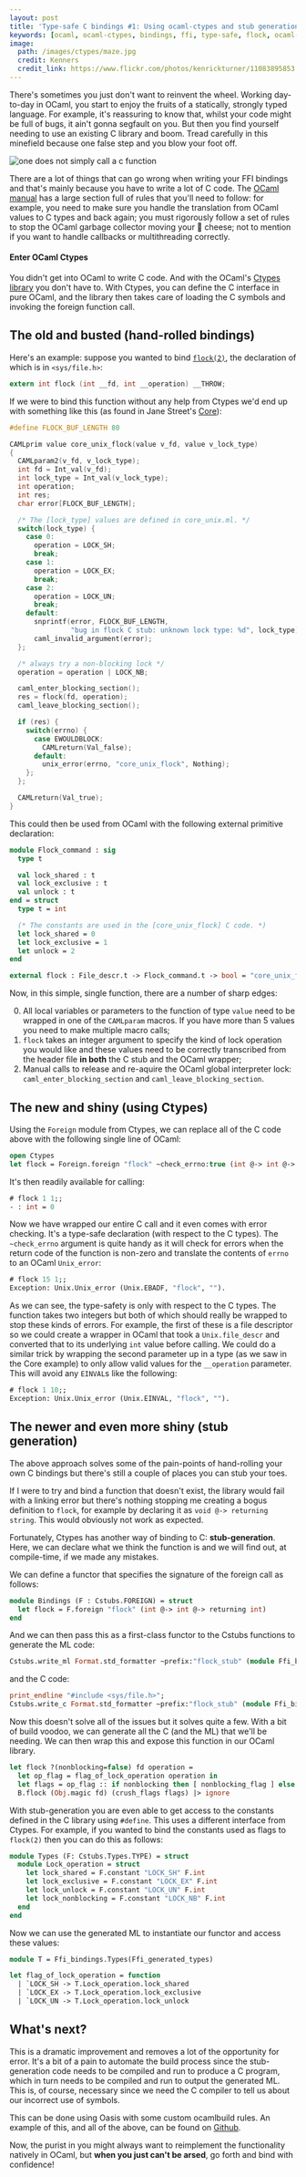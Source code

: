 ```yaml
---
layout: post
title: 'Type-safe C bindings #1: Using ocaml-ctypes and stub generation'
keywords: [ocaml, ocaml-ctypes, bindings, ffi, type-safe, flock, ocaml-flock]
image:
  path: /images/ctypes/maze.jpg
  credit: Kenners
  credit_link: https://www.flickr.com/photos/kenrickturner/11083895853
---
```


There's sometimes you just don't want to reinvent the wheel. Working day-to-day
in OCaml, you start to enjoy the fruits of a statically, strongly typed
language. For example, it's reassuring to know that, whilst your code might be
full of bugs, it ain't gonna segfault on you. But then you find yourself
needing to use an existing C library and boom. Tread carefully in this
minefield because one false step and you blow your foot off.

![one does not simply call a c function](/images/ctypes/gondor_meme.jpg)

There are a lot of things that can go wrong when writing your FFI bindings and
that's mainly because you have to write a lot of C code. The [OCaml manual][0]
has a large section full of rules that you'll need to follow: for example, you
need to make sure you handle the translation from OCaml values to C types and
back again; you must rigorously follow a set of rules to stop the OCaml garbage
collector moving your 🧀 cheese; not to mention if you want to handle callbacks
or multithreading correctly.

#### Enter OCaml Ctypes

You didn't get into OCaml to write C code. And with the OCaml's [Ctypes
library][1] you don't have to. With Ctypes, you can  define the C interface in
pure OCaml, and the library then takes care of loading the C symbols and
invoking the foreign function call.

## The old and busted (hand-rolled bindings)

Here's an example: suppose you wanted to bind [`flock(2)`][3], the declaration
of which is in `<sys/file.h>`:

```c
extern int flock (int __fd, int __operation) __THROW;
```

If we were to bind this function without any help from Ctypes we'd end up with
something like this (as found in Jane Street's [Core][4]):

```c
#define FLOCK_BUF_LENGTH 80

CAMLprim value core_unix_flock(value v_fd, value v_lock_type)
{
  CAMLparam2(v_fd, v_lock_type);
  int fd = Int_val(v_fd);
  int lock_type = Int_val(v_lock_type);
  int operation;
  int res;
  char error[FLOCK_BUF_LENGTH];

  /* The [lock_type] values are defined in core_unix.ml. */
  switch(lock_type) {
    case 0:
      operation = LOCK_SH;
      break;
    case 1:
      operation = LOCK_EX;
      break;
    case 2:
      operation = LOCK_UN;
      break;
    default:
      snprintf(error, FLOCK_BUF_LENGTH,
               "bug in flock C stub: unknown lock type: %d", lock_type);
      caml_invalid_argument(error);
  };

  /* always try a non-blocking lock */
  operation = operation | LOCK_NB;

  caml_enter_blocking_section();
  res = flock(fd, operation);
  caml_leave_blocking_section();

  if (res) {
    switch(errno) {
      case EWOULDBLOCK:
        CAMLreturn(Val_false);
      default:
        unix_error(errno, "core_unix_flock", Nothing);
    };
  };

  CAMLreturn(Val_true);
}
```

This could then be used from OCaml with the following external primitive
declaration:

```ocaml
module Flock_command : sig
  type t

  val lock_shared : t
  val lock_exclusive : t
  val unlock : t
end = struct
  type t = int

  (* The constants are used in the [core_unix_flock] C code. *)
  let lock_shared = 0
  let lock_exclusive = 1
  let unlock = 2
end

external flock : File_descr.t -> Flock_command.t -> bool = "core_unix_flock"
```

Now, in this simple, single function, there are a number of sharp edges:

0. All local variables or parameters to the function of type `value` need to be
   wrapped in one of the `CAMLparam` macros. If you have more than 5 values you
   need to make multiple macro calls;
0. `flock` takes an integer argument to specify the kind of lock operation you
   would like and these values need to be correctly transcribed from the header
   file **in both** the C stub and the OCaml wrapper;
0. Manual calls to release and re-aquire the OCaml global interpreter lock:
   `caml_enter_blocking_section` and `caml_leave_blocking_section`.

## The new and shiny (using Ctypes)

Using the `Foreign` module from Ctypes, we can replace all of the C code above
with the following single line of OCaml:

```ocaml
open Ctypes
let flock = Foreign.foreign "flock" ~check_errno:true (int @-> int @-> returning int)
```

It's then readily available for calling:

```ocaml
# flock 1 1;;
- : int = 0
```

Now we have wrapped our entire C call and it even comes with error checking.
It's a type-safe declaration (with respect to the C types). The `~check_errno`
argument is quite handy as it will check for errors when the return code of the
function is non-zero and translate the contents of `errno` to an OCaml
`Unix_error`:

```ocaml
# flock 15 1;;
Exception: Unix.Unix_error (Unix.EBADF, "flock", "").
```

As we can see, the type-safety is only with respect to the C types. The
function takes two integers but both of which should really be wrapped to stop
these kinds of errors. For example, the first of these is a file descriptor so
we could create a wrapper in OCaml that took a `Unix.file_descr` and converted
that to its underlying `int` value before calling. We could do a similar trick
by wrapping the second parameter up in a type (as we saw in the Core example)
to only allow valid values for the `__operation` parameter. This will avoid any
`EINVAL`s like the following:

```ocaml
# flock 1 10;;
Exception: Unix.Unix_error (Unix.EINVAL, "flock", "").
```

## The newer and even more shiny (stub generation)

The above approach solves some of the pain-points of hand-rolling your own
C bindings but there's still a couple of places you can stub your toes.

If I were to try and bind a function that doesn't exist, the library would fail
with a linking error but there's nothing stopping me creating a bogus
definition to `flock`, for example by declaring it as `void @-> returning
string`. This would obviously not work as expected.

Fortunately, Ctypes has another way of binding to C: **stub-generation**. Here,
we can declare what we think the function is and we will find out, at
compile-time, if we made any mistakes.

We can define a functor that specifies the signature of the foreign call as
follows:

```ocaml
module Bindings (F : Cstubs.FOREIGN) = struct
  let flock = F.foreign "flock" (int @-> int @-> returning int)
end
```

And we can then pass this as a first-class functor to the Cstubs functions to
generate the ML code:

```ocaml
Cstubs.write_ml Format.std_formatter ~prefix:"flock_stub" (module Ffi_bindings.Bindings)
```

and the C code:

```ocaml
print_endline "#include <sys/file.h>";
Cstubs.write_c Format.std_formatter ~prefix:"flock_stub" (module Ffi_bindings.Bindings)
```

Now this doesn't solve all of the issues but it solves quite a few. With a bit
of build voodoo, we can generate all the C (and the ML) that we'll be needing.
We can then wrap this and expose this function in our OCaml library.

```ocaml
let flock ?(nonblocking=false) fd operation =
  let op_flag = flag_of_lock_operation operation in
  let flags = op_flag :: if nonblocking then [ nonblocking_flag ] else [] in
  B.flock (Obj.magic fd) (crush_flags flags) |> ignore
```

With stub-generation you are even able to get access to the constants defined
in the C library using `#define`. This uses a different interface from Ctypes.
For example, if you wanted to bind the constants used as flags to `flock(2)`
then you can do this as follows:

```ocaml
module Types (F: Cstubs.Types.TYPE) = struct
  module Lock_operation = struct
    let lock_shared = F.constant "LOCK_SH" F.int
    let lock_exclusive = F.constant "LOCK_EX" F.int
    let lock_unlock = F.constant "LOCK_UN" F.int
    let lock_nonblocking = F.constant "LOCK_NB" F.int
  end
end
```

Now we can use the generated ML to instantiate our functor and access these
values:

```ocaml
module T = Ffi_bindings.Types(Ffi_generated_types)

let flag_of_lock_operation = function
  | `LOCK_SH -> T.Lock_operation.lock_shared
  | `LOCK_EX -> T.Lock_operation.lock_exclusive
  | `LOCK_UN -> T.Lock_operation.lock_unlock
```

## What's next?

This is a dramatic improvement and removes a lot of the opportunity for error.
It's a bit of a pain to automate the build process since the stub-generation
code needs to be compiled and run to produce a C program, which in turn needs
to be compiled and run to output the generated ML. This is, of course,
necessary since we need the C compiler to tell us about our incorrect use of
symbols.

This can be done using Oasis with some custom ocamlbuild rules. An example of
this, and all of the above, can be found on [Github][5].

Now, the purist in you might always want to reimplement the functionality
natively in OCaml, but **when you just can't be arsed**, go forth and bind with
confidence!

[0]: https://caml.inria.fr/pub/docs/manual-ocaml-4.00/manual033.html
[1]: https://github.com/ocamllabs/ocaml-ctypes
[3]: https://linux.die.net/man/2/flock
[4]: https://github.com/janestreet/core/blob/master/src/unix_stubs.c#L489-L534
[5]: https://github.com/simonjbeaumont/ocaml-flock
